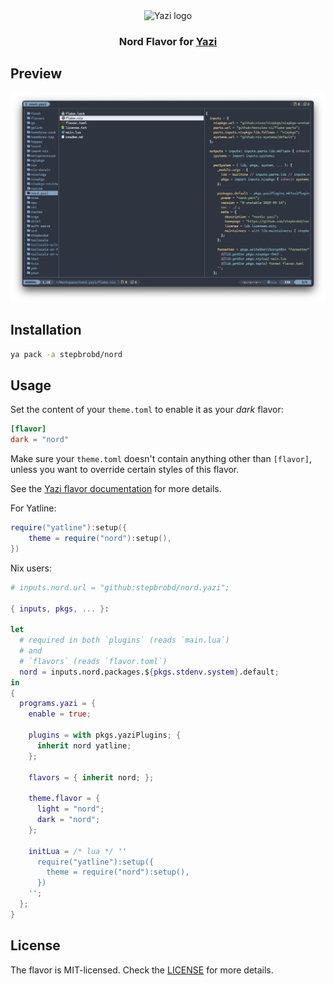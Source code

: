<div align="center">
  <img src="https://github.com/sxyazi/yazi/blob/main/assets/logo.png?raw=true" alt="Yazi logo" width="20%">
</div>

<h3 align="center">
	Nord Flavor for <a href="https://github.com/sxyazi/yazi">Yazi</a>
</h3>

## Preview

<img src="preview.png" width="600" />

## Installation

```sh
ya pack -a stepbrobd/nord
```

## Usage

Set the content of your `theme.toml` to enable it as your _dark_ flavor:

```toml
[flavor]
dark = "nord"
```

Make sure your `theme.toml` doesn't contain anything other than `[flavor]`,
unless you want to override certain styles of this flavor.

See the
[Yazi flavor documentation](https://yazi-rs.github.io/docs/flavors/overview) for
more details.

For Yatline:

```lua
require("yatline"):setup({
    theme = require("nord"):setup(),
})
```

Nix users:

```nix
# inputs.nord.url = "github:stepbrobd/nord.yazi";

{ inputs, pkgs, ... }:

let
  # required in both `plugins` (reads `main.lua`)
  # and
  # `flavors` (reads `flavor.toml`)
  nord = inputs.nord.packages.${pkgs.stdenv.system}.default;
in
{
  programs.yazi = {
    enable = true;

    plugins = with pkgs.yaziPlugins; {
      inherit nord yatline;
    };

    flavors = { inherit nord; };

    theme.flavor = {
      light = "nord";
      dark = "nord";
    };

    initLua = /* lua */ ''
      require("yatline"):setup({
        theme = require("nord"):setup(),
      })
    '';
  };
}
```

## License

The flavor is MIT-licensed. Check the [LICENSE](LICENSE) for more details.
